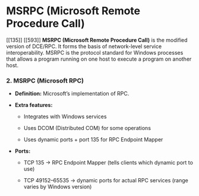 # MSRPC (Microsoft Remote Procedure Call)
[[135]]
[[593]]
**MSRPC (Microsoft Remote Procedure Call)** is the modified version of DCE/RPC. It forms the basis of network-level service interoperability. MSRPC is the protocol standard for Windows processes that allows a program running on one host to execute a program on another host.

### **2. MSRPC (Microsoft RPC)**

- **Definition:** Microsoft’s implementation of RPC.
    
- **Extra features:**
    
    - Integrates with Windows services
        
    - Uses DCOM (Distributed COM) for some operations
        
    - Uses dynamic ports + port 135 for RPC Endpoint Mapper
        
- **Ports:**
    
    - TCP 135 → RPC Endpoint Mapper (tells clients which dynamic port to use)
        
    - TCP 49152–65535 → dynamic ports for actual RPC services (range varies by Windows version)